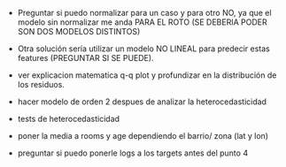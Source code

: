 -  Preguntar si puedo normalizar para un caso y para otro NO, ya que el modelo sin normalizar me anda PARA EL ROTO (SE DEBERIA PODER SON DOS MODELOS DISTINTOS)
-  Otra solución sería utilizar un modelo NO LINEAL para predecir estas features (PREGUNTAR SI SE PUEDE). 

-  ver explicacion matematica q-q plot y profundizar en la distribución de los residuos.

- hacer modelo de orden 2 despues de analizar la heterocedasticidad
- tests de heterocedasticidad

- poner la media a rooms y age dependiendo el barrio/ zona (lat y lon)


- preguntar si puedo ponerle logs a los targets antes del punto 4